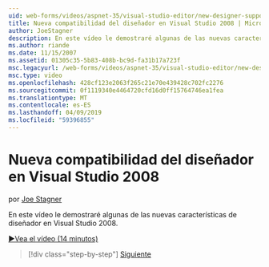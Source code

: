 ```yaml
---
uid: web-forms/videos/aspnet-35/visual-studio-editor/new-designer-support-in-visual-studio-2008
title: Nueva compatibilidad del diseñador en Visual Studio 2008 | Microsoft Docs
author: JoeStagner
description: En este vídeo le demostraré algunas de las nuevas características de diseñador en Visual Studio 2008.
ms.author: riande
ms.date: 11/15/2007
ms.assetid: 01305c35-5b83-408b-bc9d-fa31b17a723f
msc.legacyurl: /web-forms/videos/aspnet-35/visual-studio-editor/new-designer-support-in-visual-studio-2008
msc.type: video
ms.openlocfilehash: 428cf123e2063f265c21e70e439428c702fc2276
ms.sourcegitcommit: 0f1119340e4464720cfd16d0ff15764746ea1fea
ms.translationtype: MT
ms.contentlocale: es-ES
ms.lasthandoff: 04/09/2019
ms.locfileid: "59396855"
---
```

# <a name="new-designer-support-in-visual-studio-2008"></a>Nueva compatibilidad del diseñador en Visual Studio 2008

por [Joe Stagner](https://github.com/JoeStagner)

En este vídeo le demostraré algunas de las nuevas características de diseñador en Visual Studio 2008.

[&#9654;Vea el vídeo (14 minutos)](https://channel9.msdn.com/Blogs/ASP-NET-Site-Videos/new-designer-support-in-visual-studio-2008)

> [!div class="step-by-step"]
> [Siguiente](javascript-intellisense-support-in-visual-studio-2008.md)
